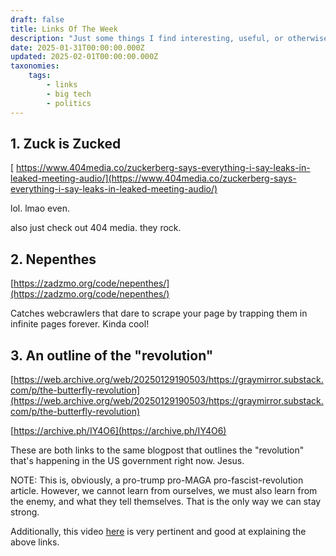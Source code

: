 ```yaml
---
draft: false
title: Links Of The Week
description: "Just some things I find interesting, useful, or otherwise informative."
date: 2025-01-31T00:00:00.000Z
updated: 2025-02-01T00:00:00.000Z
taxonomies:
    tags:
        - links
        - big tech
        - politics
---
```


## 1. Zuck is Zucked

[ https://www.404media.co/zuckerberg-says-everything-i-say-leaks-in-leaked-meeting-audio/](https://www.404media.co/zuckerberg-says-everything-i-say-leaks-in-leaked-meeting-audio/)

lol. lmao even.

also just check out 404 media. they rock.

## 2. Nepenthes

[https://zadzmo.org/code/nepenthes/](https://zadzmo.org/code/nepenthes/)

Catches webcrawlers that dare to scrape your page by trapping them in infinite pages forever. Kinda cool!

## 3. An outline of the "revolution"

[https://web.archive.org/web/20250129190503/https://graymirror.substack.com/p/the-butterfly-revolution](https://web.archive.org/web/20250129190503/https://graymirror.substack.com/p/the-butterfly-revolution)

[https://archive.ph/IY4O6](https://archive.ph/IY4O6)

These are both links to the same blogpost that outlines the "revolution" that's happening in the US government right now. Jesus.

NOTE: This is, obviously, a pro-trump pro-MAGA pro-fascist-revolution article. However, we cannot learn from ourselves, we must also learn from the enemy, and what they tell themselves. That is the only way we can stay strong.

Additionally, this video [here](https://www.youtube.com/watch?v=5RpPTRcz1no) is very pertinent and good at explaining the above links.
